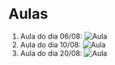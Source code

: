 # Aulas

1. Aula do dia 06/08: ![Aula](aula_06_08)
2. Aula do dia 10/08: ![Aula](aula_10_08)
3. Aula do dia 20/08: ![Aula](aula_20_08)